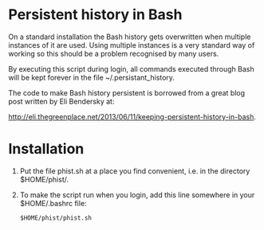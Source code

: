 # Persistent history in Bash

On a standard installation the Bash history gets overwritten when
multiple instances of it are used. Using multiple instances is a very
standard way of working so this should be a problem recognised by many
users.

By executing this script during login, all commands executed through
Bash will be kept forever in the file ~/.persistant_history.

The code to make Bash history persistent is borrowed from a great blog
post written by Eli Bendersky at:

http://eli.thegreenplace.net/2013/06/11/keeping-persistent-history-in-bash.

# Installation

1. Put the file phist.sh at a place you find convenient, i.e. in the
   directory $HOME/phist/.

2. To make the script run when you login, add this line somewhere in
   your $HOME/.bashrc file:   
   ```
   $HOME/phist/phist.sh
   ```
